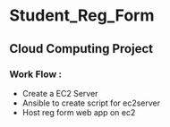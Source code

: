 # Student_Reg_Form

## Cloud Computing Project
### Work Flow :
- Create a EC2 Server
- Ansible to create script for ec2server
- Host reg form web app on ec2 
